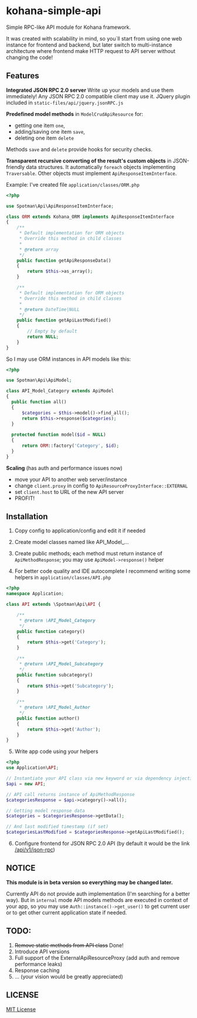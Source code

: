 kohana-simple-api
=================

Simple RPC-like API module for Kohana framework.

It was created with scalability in mind, so you`ll start from using one web instance for frontend and backend,
but later switch to multi-instance architecture where frontend make HTTP request to API server without changing the code!

Features
--------

**Integrated JSON RPC 2.0 server**
Write up your models and use them immediately!
Any JSON RPC 2.0 compatible client may use it.
JQuery plugin included in `static-files/api/jquery.jsonRPC.js`

**Predefined model methods** in `ModelCrudApiResource` for:
- getting one item `one`,
- adding/saving one item `save`,
- deleting one item `delete`

Methods `save` and `delete` provide hooks for security checks.

**Transparent recursive converting of the result's custom objects** in JSON-friendly data structures.
It automatically `foreach` objects implementing `Traversable`. Other objects must implement `ApiResponseItemInterface`.

Example: I've created file `application/classes/ORM.php`

```php
<?php

use Spotman\Api\ApiResponseItemInterface;

class ORM extends Kohana_ORM implements ApiResponseItemInterface
{
    /**
     * Default implementation for ORM objects
     * Override this method in child classes
     *
     * @return array
     */
    public function getApiResponseData()
    {
        return $this->as_array();
    }

    /**
     * Default implementation for ORM objects
     * Override this method in child classes
     *
     * @return DateTime|NULL
     */
    public function getApiLastModified()
    {
        // Empty by default
        return NULL;
    }
}
```

So I may use ORM instances in API models like this:

```php
<?php

use Spotman\Api\ApiModel;

class API_Model_Category extends ApiModel
{
  public function all()
  {
      $categories = $this->model()->find_all();
      return $this->response($categories);
  }
  
  protected function model($id = NULL)
  {
      return ORM::factory('Category', $id);
  }
}
```

**Scaling** (has auth and performance issues now)
- move your API to another web server/instance
- change `client.proxy` in config to `ApiResourceProxyInterface::EXTERNAL`
- set `client.host` to URL of the new API server
- PROFIT!


Installation
------------

1) Copy config to application/config and edit it if needed

2) Create model classes named like API_Model_...

3) Create public methods; each method must return instance of `ApiMethodResponse`; you may use `ApiModel->response()` helper

4) For better code quality and IDE autocomplete I recommend writing some helpers in `application/classes/API.php`

```php
<?php
namespace Application;

class API extends \Spotman\Api\API {

    /**
     * @return \API_Model_Category
     */
    public function category()
    {
        return $this->get('Category');
    }

    /**
     * @return \API_Model_Subcategory
     */
    public function subcategory()
    {
        return $this->get('Subcategory');
    }

    /**
     * @return \API_Model_Author
     */
    public function author()
    {
        return $this->get('Author');
    }
}

```

5) Write app code using your helpers

```php
<?php
use Application\API;

// Instantiate your API class via new keyword or via dependency injection
$api = new API;

// API call returns instance of ApiMethodResponse
$categoriesResponse = $api->category()->all();

// Getting model response data
$categories = $categoriesResponse->getData();

// And last modified timestamp (if set)
$categoriesLastModified = $categoriesResponse->getApiLastModified();

```

6) Configure frontend for JSON RPC 2.0 API (by default it would be the link [/api/v1/json-rpc](/api/v1/json-rpc))


NOTICE
------

**This module is in beta version so everything may be changed later.**

Currently API do not provide auth implementation (I'm searching for a better way).
But in `internal` mode API models methods are executed in context of your app, so you may use `Auth::instance()->get_user()` to get current user or to get other current application state if needed.

TODO:
-----

1. ~~Remove static methods from API class~~ Done!
2. Introduce API versions
3. Full support of the ExternalApiResourceProxy (add auth and remove performance leaks)
4. Response caching
5. ... (your vision would be greatly appreciated)

LICENSE
-------

[MIT License](LICENSE)
